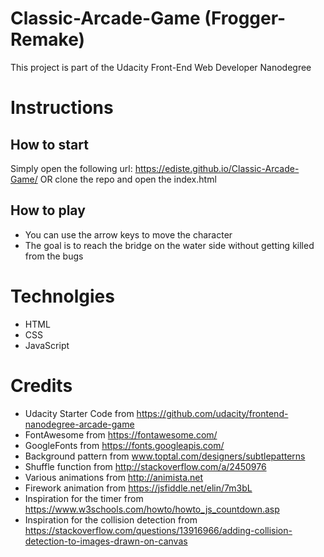 # Classic-Arcade-Game (Frogger-Remake)
This project is part of the Udacity Front-End Web Developer Nanodegree

# Instructions

## How to start
Simply open the following url: https://ediste.github.io/Classic-Arcade-Game/ OR clone the repo and open the index.html

## How to play
- You can use the arrow keys to move the character
- The goal is to reach the bridge on the water side without getting killed from the bugs

# Technolgies
- HTML
- CSS
- JavaScript

# Credits
- Udacity Starter Code from https://github.com/udacity/frontend-nanodegree-arcade-game
- FontAwesome from https://fontawesome.com/
- GoogleFonts from https://fonts.googleapis.com/
- Background pattern from www.toptal.com/designers/subtlepatterns
- Shuffle function from http://stackoverflow.com/a/2450976
- Various animations from http://animista.net
- Firework animation from https://jsfiddle.net/elin/7m3bL
- Inspiration for the timer from https://www.w3schools.com/howto/howto_js_countdown.asp
- Inspiration for the collision detection from https://stackoverflow.com/questions/13916966/adding-collision-detection-to-images-drawn-on-canvas


